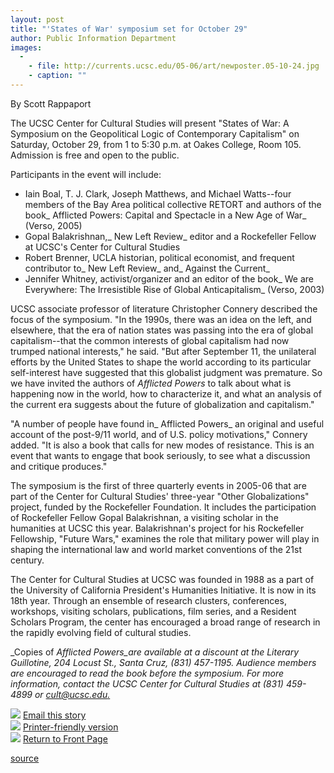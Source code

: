 ```yaml
---
layout: post
title: "'States of War' symposium set for October 29"
author: Public Information Department
images:
  -
    - file: http://currents.ucsc.edu/05-06/art/newposter.05-10-24.jpg
    - caption: ""
---
```


By Scott Rappaport

The UCSC Center for Cultural Studies will present "States of War: A Symposium on the Geopolitical Logic of Contemporary Capitalism" on Saturday, October 29, from 1 to 5:30 p.m. at Oakes College, Room 105. Admission is free and open to the public.

Participants in the event will include:

* Iain Boal, T. J. Clark, Joseph Matthews, and Michael Watts--four members of the Bay Area political collective RETORT and authors of the book_ Afflicted Powers: Capital and Spectacle in a New Age of War_ (Verso, 2005)
* Gopal Balakrishnan,_ New Left Review_ editor and a Rockefeller Fellow at UCSC's Center for Cultural Studies
* Robert Brenner, UCLA historian, political economist, and frequent contributor to_ New Left Review_ and_ Against the Current_
* Jennifer Whitney, activist/organizer and an editor of the book_ We are Everywhere: The Irresistible Rise of Global Anticapitalism_ (Verso, 2003)

UCSC associate professor of literature Christopher Connery described the focus of the symposium. "In the 1990s, there was an idea on the left, and elsewhere, that the era of nation states was passing into the era of global capitalism--that the common interests of global capitalism had now trumped national interests," he said. "But after September 11, the unilateral efforts by the United States to shape the world according to its particular self-interest have suggested that this globalist judgment was premature. So we have invited the authors of _Afflicted Powers_ to talk about what is happening now in the world, how to characterize it, and what an analysis of the current era suggests about the future of globalization and capitalism."

"A number of people have found in_ Afflicted Powers_ an original and useful account of the post-9/11 world, and of U.S. policy motivations," Connery added. "It is also a book that calls for new modes of resistance. This is an event that wants to engage that book seriously, to see what a discussion and critique produces."

The symposium is the first of three quarterly events in 2005-06 that are part of the Center for Cultural Studies' three-year "Other Globalizations" project, funded by the Rockefeller Foundation. It includes the participation of Rockefeller Fellow Gopal Balakrishnan, a visiting scholar in the humanities at UCSC this year. Balakrishnan's project for his Rockefeller Fellowship, "Future Wars," examines the role that military power will play in shaping the international law and world market conventions of the 21st century.

The Center for Cultural Studies at UCSC was founded in 1988 as a part of the University of California President's Humanities Initiative. It is now in its 18th year. Through an ensemble of research clusters, conferences, workshops, visiting scholars, publications, film series, and a Resident Scholars Program, the center has encouraged a broad range of research in the rapidly evolving field of cultural studies.

_Copies of _Afflicted Powers_are available at a discount at the Literary Guillotine, 204 Locust St., Santa Cruz, (831) 457-1195. Audience members are encouraged to read the book before the symposium. For more information, contact the UCSC Center for Cultural Studies at (831) 459-4899 or [cult@ucsc.edu.][1]_

![][2] [Email this story][3]  
![][2] [Printer-friendly version][4]  
![][2] [Return to Front Page][5]

[1]: mailto:cult@ucsc.edu
[2]: ../../images/bulletarrow.gif
[3]: javascript:url();document.f1.submit();
[4]: javascript:popUp();
[5]: http://currents.ucsc.edu/

[source](http://www1.ucsc.edu/currents/05-06/10-24/symposium.asp "Permalink to symposium")
